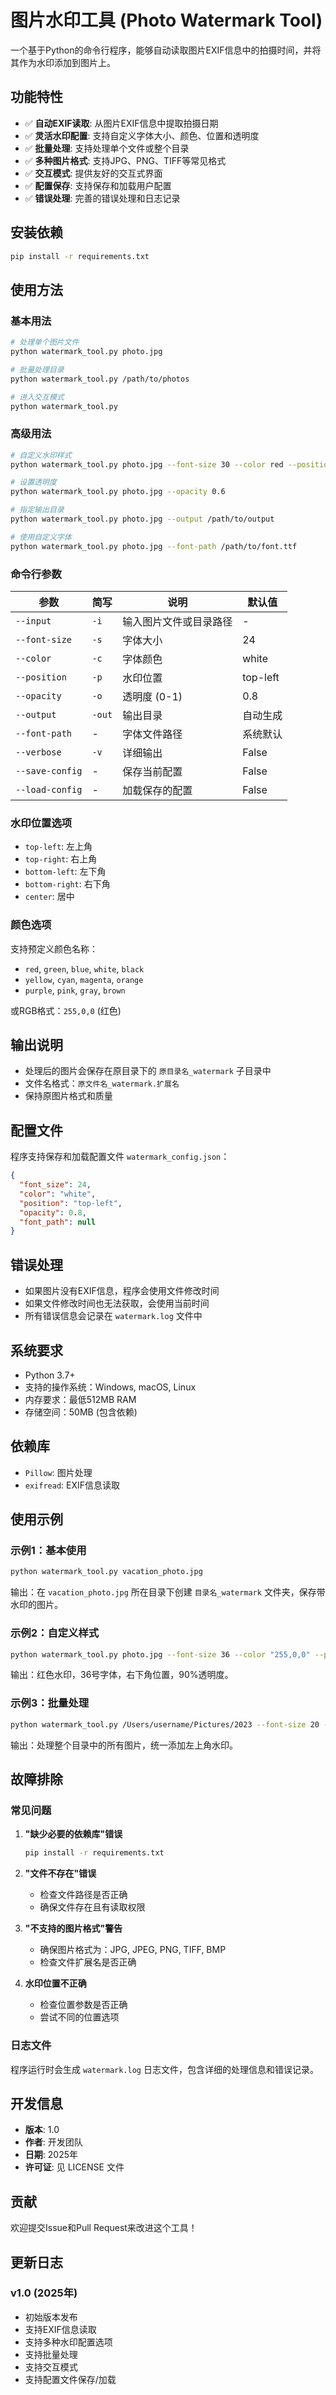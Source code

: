 # 图片水印工具 (Photo Watermark Tool)

一个基于Python的命令行程序，能够自动读取图片EXIF信息中的拍摄时间，并将其作为水印添加到图片上。

## 功能特性

- ✅ **自动EXIF读取**: 从图片EXIF信息中提取拍摄日期
- ✅ **灵活水印配置**: 支持自定义字体大小、颜色、位置和透明度
- ✅ **批量处理**: 支持处理单个文件或整个目录
- ✅ **多种图片格式**: 支持JPG、PNG、TIFF等常见格式
- ✅ **交互模式**: 提供友好的交互式界面
- ✅ **配置保存**: 支持保存和加载用户配置
- ✅ **错误处理**: 完善的错误处理和日志记录

## 安装依赖

```bash
pip install -r requirements.txt
```

## 使用方法

### 基本用法

```bash
# 处理单个图片文件
python watermark_tool.py photo.jpg

# 批量处理目录
python watermark_tool.py /path/to/photos

# 进入交互模式
python watermark_tool.py
```

### 高级用法

```bash
# 自定义水印样式
python watermark_tool.py photo.jpg --font-size 30 --color red --position top-left

# 设置透明度
python watermark_tool.py photo.jpg --opacity 0.6

# 指定输出目录
python watermark_tool.py photo.jpg --output /path/to/output

# 使用自定义字体
python watermark_tool.py photo.jpg --font-path /path/to/font.ttf
```

### 命令行参数

| 参数 | 简写 | 说明 | 默认值 |
|------|------|------|--------|
| `--input` | `-i` | 输入图片文件或目录路径 | - |
| `--font-size` | `-s` | 字体大小 | 24 |
| `--color` | `-c` | 字体颜色 | white |
| `--position` | `-p` | 水印位置 | top-left |
| `--opacity` | `-o` | 透明度 (0-1) | 0.8 |
| `--output` | `-out` | 输出目录 | 自动生成 |
| `--font-path` | - | 字体文件路径 | 系统默认 |
| `--verbose` | `-v` | 详细输出 | False |
| `--save-config` | - | 保存当前配置 | False |
| `--load-config` | - | 加载保存的配置 | False |

### 水印位置选项

- `top-left`: 左上角
- `top-right`: 右上角
- `bottom-left`: 左下角
- `bottom-right`: 右下角
- `center`: 居中

### 颜色选项

支持预定义颜色名称：
- `red`, `green`, `blue`, `white`, `black`
- `yellow`, `cyan`, `magenta`, `orange`
- `purple`, `pink`, `gray`, `brown`

或RGB格式：`255,0,0` (红色)

## 输出说明

- 处理后的图片会保存在原目录下的 `原目录名_watermark` 子目录中
- 文件名格式：`原文件名_watermark.扩展名`
- 保持原图片格式和质量

## 配置文件

程序支持保存和加载配置文件 `watermark_config.json`：

```json
{
  "font_size": 24,
  "color": "white",
  "position": "top-left",
  "opacity": 0.8,
  "font_path": null
}
```

## 错误处理

- 如果图片没有EXIF信息，程序会使用文件修改时间
- 如果文件修改时间也无法获取，会使用当前时间
- 所有错误信息会记录在 `watermark.log` 文件中

## 系统要求

- Python 3.7+
- 支持的操作系统：Windows, macOS, Linux
- 内存要求：最低512MB RAM
- 存储空间：50MB (包含依赖)

## 依赖库

- `Pillow`: 图片处理
- `exifread`: EXIF信息读取

## 使用示例

### 示例1：基本使用
```bash
python watermark_tool.py vacation_photo.jpg
```
输出：在 `vacation_photo.jpg` 所在目录下创建 `目录名_watermark` 文件夹，保存带水印的图片。

### 示例2：自定义样式
```bash
python watermark_tool.py photo.jpg --font-size 36 --color "255,0,0" --position bottom-right --opacity 0.9
```
输出：红色水印，36号字体，右下角位置，90%透明度。

### 示例3：批量处理
```bash
python watermark_tool.py /Users/username/Pictures/2023 --font-size 20 --position top-left
```
输出：处理整个目录中的所有图片，统一添加左上角水印。

## 故障排除

### 常见问题

1. **"缺少必要的依赖库"错误**
   ```bash
   pip install -r requirements.txt
   ```

2. **"文件不存在"错误**
   - 检查文件路径是否正确
   - 确保文件存在且有读取权限

3. **"不支持的图片格式"警告**
   - 确保图片格式为：JPG, JPEG, PNG, TIFF, BMP
   - 检查文件扩展名是否正确

4. **水印位置不正确**
   - 检查位置参数是否正确
   - 尝试不同的位置选项

### 日志文件

程序运行时会生成 `watermark.log` 日志文件，包含详细的处理信息和错误记录。

## 开发信息

- **版本**: 1.0
- **作者**: 开发团队
- **日期**: 2025年
- **许可证**: 见 LICENSE 文件

## 贡献

欢迎提交Issue和Pull Request来改进这个工具！

## 更新日志

### v1.0 (2025年)
- 初始版本发布
- 支持EXIF信息读取
- 支持多种水印配置选项
- 支持批量处理
- 支持交互模式
- 支持配置文件保存/加载